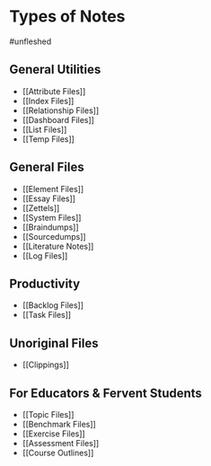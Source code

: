 # Types of Notes
#unfleshed

## General Utilities
* [[Attribute Files]]
* [[Index Files]]
* [[Relationship Files]]
* [[Dashboard Files]]
* [[List Files]]
* [[Temp Files]]

## General Files
* [[Element Files]]
* [[Essay Files]]
* [[Zettels]]
* [[System Files]]
* [[Braindumps]]
* [[Sourcedumps]]
* [[Literature Notes]]
* [[Log Files]]

## Productivity
* [[Backlog Files]]
* [[Task Files]]

## Unoriginal Files
* [[Clippings]]

## For Educators & Fervent Students
* [[Topic Files]]
* [[Benchmark Files]]
* [[Exercise Files]]
* [[Assessment Files]]
* [[Course Outlines]]
